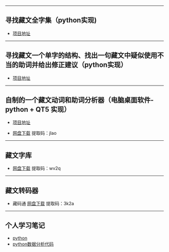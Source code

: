 
---  

## 寻找藏文全字集（python实现)

* [项目地址](https://github.com/puntsokCN/print_tibetian)  

---  

## 寻找藏文一个单字的结构、找出一句藏文中疑似使用不当的助词并给出修正建议（python实现）  

* [项目地址](https://github.com/puntsokCN/tibetan_analysis)  

---    

## 自制的一个藏文动词和助词分析器（电脑桌面软件-python + QT5 实现）

* [项目地址](https://github.com/puntsokCN/tibetian_analysis_programe)  


* [网盘下载](https://pan.baidu.com/s/1x-OXkKf4D18o_Qr-9f2Tcg)    提取码：jlao  

---  

## 藏文字库  


* [网盘下载](https://pan.baidu.com/s/11lFjbyG72-fHXLDfl5lmFA)     提取码：wv2q  

---  

## 藏文转码器  


* 藏码通
  [网盘下载](https://pan.baidu.com/s/1cZ08l2eKgbLpo1uKHUJudw)     提取码：3k2a  
  
---  

## 个人学习笔记  

* [python](https://nbviewer.jupyter.org/github/puntsokCN/mynote/blob/master/python.ipynb)  
* [python数据分析代码](
https://puntsokcn.github.io/python_data.html)


